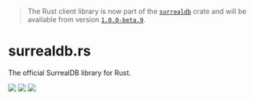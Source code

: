 > The Rust client library is now part of the [`surrealdb`](https://github.com/surrealdb/surrealdb/tree/main/lib) crate and will be available from version [`1.0.0-beta.9`](https://docs.rs/surrealdb/).

# surrealdb.rs

The official SurrealDB library for Rust.

[![](https://img.shields.io/badge/status-beta-ff00bb.svg?style=flat-square)](https://github.com/surrealdb/surrealdb) [![](https://img.shields.io/badge/docs-view-44cc11.svg?style=flat-square)](https://surrealdb.com/docs/integration/libraries/rust) [![](https://img.shields.io/badge/license-Apache_License_2.0-00bfff.svg?style=flat-square)](https://github.com/surrealdb/surrealdb)
